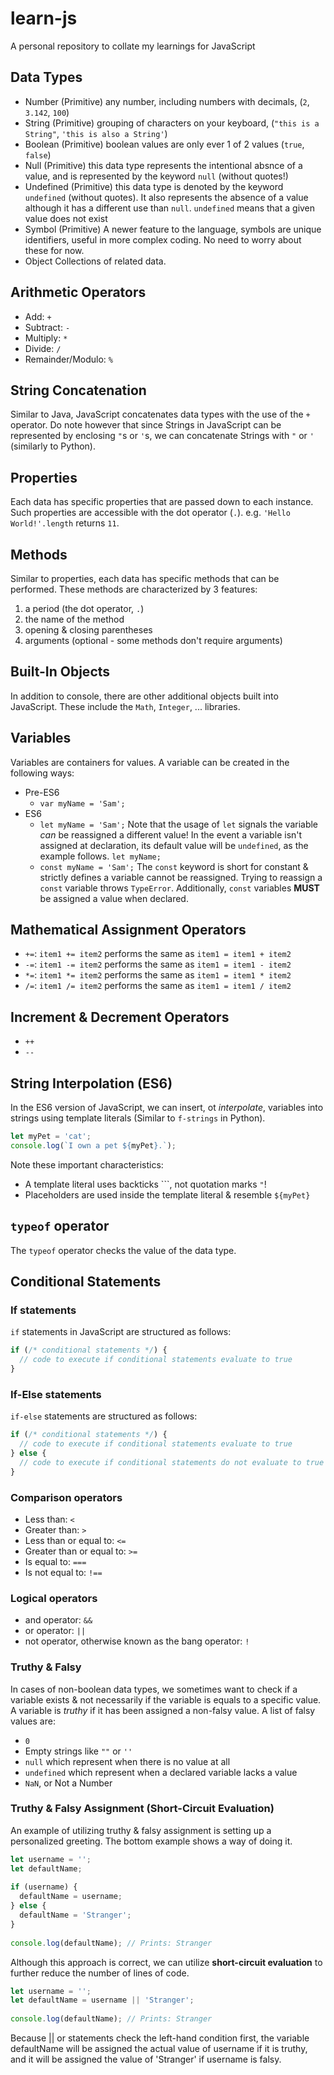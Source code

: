 # learn-js
A personal repository to collate my learnings for JavaScript

## Data Types 
- Number (Primitive)
  any number, including numbers with decimals, (`2`, `3.142`, `100`)
- String (Primitive)
  grouping of characters on your keyboard, (`"this is a String"`, `'this is also a String'`)
- Boolean (Primitive)
  boolean values are only ever 1 of 2 values (`true`, `false`)
- Null (Primitive)
  this data type represents the intentional absnce of a value, and is represented by the keyword `null` (without quotes!)
- Undefined (Primitive)
  this data type is denoted by the keyword `undefined` (without quotes). It also represents the absence of a value although it has a different use than `null`. `undefined` means that a given value does not exist
- Symbol (Primitive)
  A newer feature to the language, symbols are unique identifiers, useful in more complex coding. No need to worry about these for now.
- Object
  Collections of related data.

## Arithmetic Operators 
- Add: `+`
- Subtract: `-`
- Multiply: `*`
- Divide: `/`
- Remainder/Modulo: `%`

## String Concatenation 
Similar to Java, JavaScript concatenates data types with the use of the `+` operator. Do note however that since Strings in JavaScript can be represented by enclosing `"`s or `'`s, we can concatenate Strings with `"` or `'` (similarly to Python).

## Properties 
Each data has specific properties that are passed down to each instance. Such properties are accessible with the dot operator (`.`).
e.g. `'Hello World!'.length` returns `11`.

## Methods
Similar to properties, each data has specific methods that can be performed. These methods are characterized by 3 features: 
1. a period (the dot operator, `.`)
2. the name of the method 
3. opening & closing parentheses 
4. arguments (optional - some methods don't require arguments)

## Built-In Objects 
In addition to console, there are other additional objects built into JavaScript. 
These include the `Math`, `Integer`, ... libraries.

## Variables 
Variables are containers for values. 
A variable can be created in the following ways: 
* Pre-ES6
  - `var myName = 'Sam';` 
* ES6
  - `let myName = 'Sam';`
    Note that the usage of `let` signals the variable _can_ be reassigned a different value!
    In the event a variable isn't assigned at declaration, its default value will be `undefined`, as the example follows. 
    `let myName;`
  - `const myName = 'Sam';` 
    The `const` keyword is short for constant & strictly defines a variable cannot be reassigned. Trying to reassign a `const` variable throws `TypeError`.
    Additionally, `const` variables **MUST** be assigned a value when declared.

## Mathematical Assignment Operators 
- `+=`: `item1 += item2` performs the same as `item1 = item1 + item2`
- `-=`: `item1 -= item2` performs the same as `item1 = item1 - item2`
- `*=`: `item1 *= item2` performs the same as `item1 = item1 * item2`
- `/=`: `item1 /= item2` performs the same as `item1 = item1 / item2`

## Increment & Decrement Operators
- `++` 
- `--` 

## String Interpolation (ES6)
In the ES6 version of JavaScript, we can insert, ot _interpolate_, variables into strings using template literals (Similar to `f-strings` in Python).
```js
let myPet = 'cat';
console.log(`I own a pet ${myPet}.`);
```
Note these important characteristics:
- A template literal uses backticks ```, not quotation marks `"`!
- Placeholders are used inside the template literal & resemble `${myPet}`

## `typeof` operator 
The `typeof` operator checks the value of the data type.

## Conditional Statements 

### If statements 
`if` statements in JavaScript are structured as follows: 
```js
if (/* conditional statements */) {
  // code to execute if conditional statements evaluate to true
}
```

### If-Else statements 
`if-else` statements are structured as follows: 
```js
if (/* conditional statements */) {
  // code to execute if conditional statements evaluate to true 
} else {
  // code to execute if conditional statements do not evaluate to true 
}
```

### Comparison operators 
- Less than: `<`
- Greater than: `>`
- Less than or equal to: `<=`
- Greater than or equal to: `>=`
- Is equal to: `===`
- Is not equal to: `!==`

### Logical operators 
- and operator: `&&`
- or operator: `||`
- not operator, otherwise known as the bang operator: `!`

### Truthy & Falsy
In cases of non-boolean data types, we sometimes want to check if a variable exists & not necessarily if the variable is equals to a specific value.
A variable is _truthy_ if it has been assigned a non-falsy value.
A list of falsy values are:
- `0`
- Empty strings like `""` or `''`
- `null` which represent when there is no value at all
- `undefined` which represent when a declared variable lacks a value
- `NaN`, or Not a Number

### Truthy & Falsy Assignment (Short-Circuit Evaluation)
An example of utilizing truthy & falsy assignment is setting up a personalized greeting. The bottom example shows a way of doing it.
```js
let username = '';
let defaultName;
 
if (username) {
  defaultName = username;
} else {
  defaultName = 'Stranger';
}
 
console.log(defaultName); // Prints: Stranger
```
Although this approach is correct, we can utilize **short-circuit evaluation** to further reduce the number of lines of code.
```js
let username = '';
let defaultName = username || 'Stranger';
 
console.log(defaultName); // Prints: Stranger
```
Because || or statements check the left-hand condition first, the variable defaultName will be assigned the actual value of username if it is truthy, and it will be assigned the value of 'Stranger' if username is falsy.

